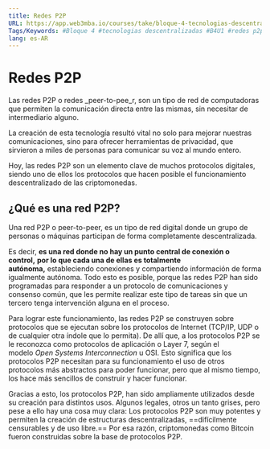 ```yaml
---
title: Redes P2P
URL: https://app.web3mba.io/courses/take/bloque-4-tecnologias-descentralizadas/texts/36683142-u1-01-redes-p2p
Tags/Keywords: #Bloque 4 #tecnologias descentralizadas #B4U1 #redes p2p
lang: es-AR
---
```

# Redes P2P
Las redes P2P o redes _peer-to-pee_r, son un tipo de red de computadoras que permiten la comunicación directa entre las mismas, sin necesitar de intermediario alguno.

La creación de esta tecnología resultó vital no solo para mejorar nuestras comunicaciones, sino para ofrecer herramientas de privacidad, que sirvieron a miles de personas para comunicar su voz al mundo entero. 

Hoy, las redes P2P son un elemento clave de muchos protocolos digitales, siendo uno de ellos los protocolos que hacen posible el funcionamiento descentralizado de las criptomonedas.

## ¿Qué es una red P2P?
Una red P2P o peer-to-peer, es un tipo de red digital donde un grupo de personas o máquinas participan de forma completamente descentralizada.

Es decir, **es una red donde no hay un punto central de conexión o control,** **por lo que cada una de ellas es totalmente autónoma,** estableciendo conexiones y compartiendo información de forma igualmente autónoma. Todo esto es posible, porque las redes P2P han sido programadas para responder a un protocolo de comunicaciones y consenso común, que les permite realizar este tipo de tareas sin que un tercero tenga intervención alguna en el proceso. 

Para lograr este funcionamiento, las redes P2P se construyen sobre protocolos que se ejecutan sobre los protocolos de Internet (TCP/IP, UDP o de cualquier otra índole que lo permita). De allí que, a los protocolos P2P se le reconozca como protocolos de aplicación o Layer 7, según el modelo _Open Systems Interconnection_ u OSI. Esto significa que los protocolos P2P necesitan para su funcionamiento el uso de otros protocolos más abstractos para poder funcionar, pero que al mismo tiempo, los hace más sencillos de construir y hacer funcionar.

Gracias a esto, los protocolos P2P, han sido ampliamente utilizados desde su creación para distintos usos. Algunos legales, otros un tanto grises, pero pese a ello hay una cosa muy clara: Los protocolos P2P son muy potentes y permiten la creación de estructuras descentralizadas, ==difícilmente censurables y de uso libre.== Por esa razón, criptomonedas como Bitcoin fueron construidas sobre la base de protocolos P2P.